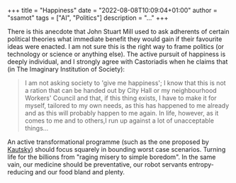 +++
title = "Happiness"
date = "2022-08-08T10:09:04+01:00"
author = "ssamot"
tags = ["AI", "Politics"]
description = "..."
+++

There is this anecdote that John Stuart Mill used to ask adherents of certain political theories what immediate benefit they would gain if their favourite ideas were enacted. I am not sure this is the right way to frame politics (or technology or science or anything else). The active pursuit of happiness is deeply individual, and I strongly agree with Castoriadis when he claims that (in The Imaginary Institution of Society):

> I am not asking society to 'give me happiness'; I know that this is not a ration that can be handed out by City Hall or my neighbourhood Workers' Council and that, if this thing exists, I have to make it for myself, tailored to my own needs, as this has happened to me already and as this will probably happen to me again. In life, however, as it comes to me and to others,I run up against a lot of unacceptable things...

An active transformational programme (such as the one proposed by [Kautsky](/posts/kauts/)) should focus squarely in bounding worst case scenarios. Turning life for the billions from "raging misery to simple boredom". In the same vain, our medicine should be preventative, our robot servants entropy-reducing and our food bland and plenty.
